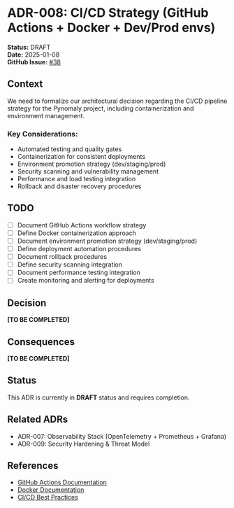 # ADR-008: CI/CD Strategy (GitHub Actions + Docker + Dev/Prod envs)

**Status:** DRAFT  
**Date:** 2025-01-08  
**GitHub Issue:** [#38](https://github.com/elgerytme/Pynomaly/issues/38)

## Context

We need to formalize our architectural decision regarding the CI/CD pipeline strategy for the Pynomaly project, including containerization and environment management.

### Key Considerations:
- Automated testing and quality gates
- Containerization for consistent deployments
- Environment promotion strategy (dev/staging/prod)
- Security scanning and vulnerability management
- Performance and load testing integration
- Rollback and disaster recovery procedures

## TODO

- [ ] Document GitHub Actions workflow strategy
- [ ] Define Docker containerization approach
- [ ] Document environment promotion strategy (dev/staging/prod)
- [ ] Define deployment automation procedures
- [ ] Document rollback procedures
- [ ] Define security scanning integration
- [ ] Document performance testing integration
- [ ] Create monitoring and alerting for deployments

## Decision

**[TO BE COMPLETED]**

## Consequences

**[TO BE COMPLETED]**

## Status

This ADR is currently in **DRAFT** status and requires completion.

## Related ADRs

- ADR-007: Observability Stack (OpenTelemetry + Prometheus + Grafana)
- ADR-009: Security Hardening & Threat Model

## References

- [GitHub Actions Documentation](https://docs.github.com/en/actions)
- [Docker Documentation](https://docs.docker.com/)
- [CI/CD Best Practices](https://docs.github.com/en/actions/deployment/about-deployments/about-continuous-deployment)
